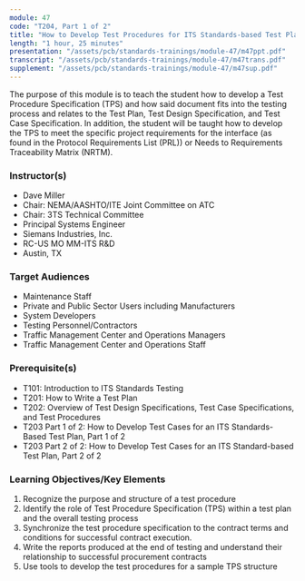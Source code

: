 ```yaml
---
module: 47
code: "T204, Part 1 of 2"
title: "How to Develop Test Procedures for ITS Standards-based Test Plan - Part 1 of 2"
length: "1 hour, 25 minutes"
presentation: "/assets/pcb/standards-trainings/module-47/m47ppt.pdf"
transcript: "/assets/pcb/standards-trainings/module-47/m47trans.pdf"
supplement: "/assets/pcb/standards-trainings/module-47/m47sup.pdf"
---
```

The purpose of this module is to teach the student how to develop a Test Procedure Specification (TPS) and how said document fits into the testing process and relates to the Test Plan, Test Design Specification, and Test Case Specification. In addition, the student will be taught how to develop the TPS to meet the specific project requirements for the interface (as found in the Protocol Requirements List (PRL)) or Needs to Requirements Traceability Matrix (NRTM).

### Instructor(s)
* Dave Miller
* Chair: NEMA/AASHTO/ITE Joint Committee on ATC
* Chair: 3TS Technical Committee
* Principal Systems Engineer
* Siemans Industries, Inc.
* RC-US MO MM-ITS R&D
* Austin, TX

### Target Audiences
* Maintenance Staff
* Private and Public Sector Users including Manufacturers
* System Developers
* Testing Personnel/Contractors
* Traffic Management Center and Operations Managers
* Traffic Management Center and Operations Staff

### Prerequisite(s)
* T101: Introduction to ITS Standards Testing
* T201: How to Write a Test Plan
* T202: Overview of Test Design Specifications, Test Case Specifications, and Test Procedures
* T203 Part 1 of 2: How to Develop Test Cases for an ITS Standards-Based Test Plan, Part 1 of 2
* T203 Part 2 of 2: How to Develop Test Cases for an ITS Standard-based Test Plan, Part 2 of 2

### Learning Objectives/Key Elements
1. Recognize the purpose and structure of a test procedure
2. Identify the role of Test Procedure Specification (TPS) within a test plan and the overall testing process
3. Synchronize the test procedure specification to the contract terms and conditions for successful contract execution.
4. Write the reports produced at the end of testing and understand their relationship to successful procurement contracts
5. Use tools to develop the test procedures for a sample TPS structure